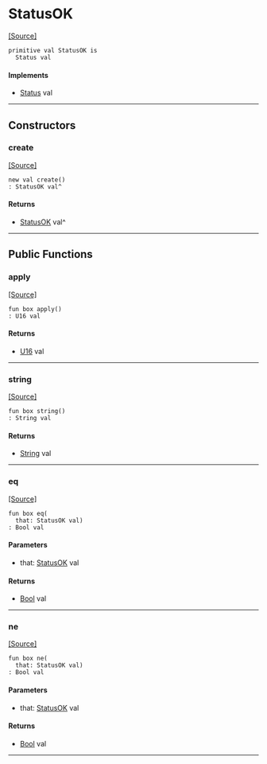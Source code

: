 # StatusOK
<span class="source-link">[[Source]](src/http/status.md#L12)</span>
```pony
primitive val StatusOK is
  Status val
```

#### Implements

* [Status](http-Status.md) val

---

## Constructors

### create
<span class="source-link">[[Source]](src/http/status.md#L12)</span>


```pony
new val create()
: StatusOK val^
```

#### Returns

* [StatusOK](http-StatusOK.md) val^

---

## Public Functions

### apply
<span class="source-link">[[Source]](src/http/status.md#L13)</span>


```pony
fun box apply()
: U16 val
```

#### Returns

* [U16](builtin-U16.md) val

---

### string
<span class="source-link">[[Source]](src/http/status.md#L14)</span>


```pony
fun box string()
: String val
```

#### Returns

* [String](builtin-String.md) val

---

### eq
<span class="source-link">[[Source]](src/http/status.md#L13)</span>


```pony
fun box eq(
  that: StatusOK val)
: Bool val
```
#### Parameters

*   that: [StatusOK](http-StatusOK.md) val

#### Returns

* [Bool](builtin-Bool.md) val

---

### ne
<span class="source-link">[[Source]](src/http/status.md#L13)</span>


```pony
fun box ne(
  that: StatusOK val)
: Bool val
```
#### Parameters

*   that: [StatusOK](http-StatusOK.md) val

#### Returns

* [Bool](builtin-Bool.md) val

---

